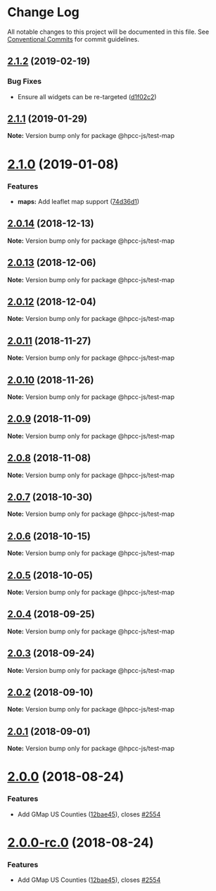 # Change Log

All notable changes to this project will be documented in this file.
See [Conventional Commits](https://conventionalcommits.org) for commit guidelines.

## [2.1.2](https://github.com/GordonSmith/Visualization/compare/@hpcc-js/test-map@2.1.1...@hpcc-js/test-map@2.1.2) (2019-02-19)


### Bug Fixes

* Ensure all widgets can be re-targeted ([d1f02c2](https://github.com/GordonSmith/Visualization/commit/d1f02c2))






## [2.1.1](https://github.com/GordonSmith/Visualization/compare/@hpcc-js/test-map@2.1.0...@hpcc-js/test-map@2.1.1) (2019-01-29)

**Note:** Version bump only for package @hpcc-js/test-map






# [2.1.0](https://github.com/GordonSmith/Visualization/compare/@hpcc-js/test-map@2.0.14...@hpcc-js/test-map@2.1.0) (2019-01-08)


### Features

* **maps:** Add leaflet map support ([74d36d1](https://github.com/GordonSmith/Visualization/commit/74d36d1))






## [2.0.14](https://github.com/GordonSmith/Visualization/compare/@hpcc-js/test-map@2.0.13...@hpcc-js/test-map@2.0.14) (2018-12-13)

**Note:** Version bump only for package @hpcc-js/test-map






## [2.0.13](https://github.com/GordonSmith/Visualization/compare/@hpcc-js/test-map@2.0.12...@hpcc-js/test-map@2.0.13) (2018-12-06)

**Note:** Version bump only for package @hpcc-js/test-map






## [2.0.12](https://github.com/GordonSmith/Visualization/compare/@hpcc-js/test-map@2.0.11...@hpcc-js/test-map@2.0.12) (2018-12-04)

**Note:** Version bump only for package @hpcc-js/test-map






## [2.0.11](https://github.com/GordonSmith/Visualization/compare/@hpcc-js/test-map@2.0.10...@hpcc-js/test-map@2.0.11) (2018-11-27)

**Note:** Version bump only for package @hpcc-js/test-map






<a name="2.0.10"></a>
## [2.0.10](https://github.com/GordonSmith/Visualization/compare/@hpcc-js/test-map@2.0.9...@hpcc-js/test-map@2.0.10) (2018-11-26)

**Note:** Version bump only for package @hpcc-js/test-map





<a name="2.0.9"></a>
## [2.0.9](https://github.com/GordonSmith/Visualization/compare/@hpcc-js/test-map@2.0.8...@hpcc-js/test-map@2.0.9) (2018-11-09)

**Note:** Version bump only for package @hpcc-js/test-map





<a name="2.0.8"></a>
## [2.0.8](https://github.com/GordonSmith/Visualization/compare/@hpcc-js/test-map@2.0.7...@hpcc-js/test-map@2.0.8) (2018-11-08)

**Note:** Version bump only for package @hpcc-js/test-map





<a name="2.0.7"></a>
## [2.0.7](https://github.com/GordonSmith/Visualization/compare/@hpcc-js/test-map@2.0.6...@hpcc-js/test-map@2.0.7) (2018-10-30)

**Note:** Version bump only for package @hpcc-js/test-map





<a name="2.0.6"></a>
## [2.0.6](https://github.com/GordonSmith/Visualization/compare/@hpcc-js/test-map@2.0.5...@hpcc-js/test-map@2.0.6) (2018-10-15)

**Note:** Version bump only for package @hpcc-js/test-map





<a name="2.0.5"></a>
## [2.0.5](https://github.com/GordonSmith/Visualization/compare/@hpcc-js/test-map@2.0.4...@hpcc-js/test-map@2.0.5) (2018-10-05)

**Note:** Version bump only for package @hpcc-js/test-map





<a name="2.0.4"></a>
## [2.0.4](https://github.com/GordonSmith/Visualization/compare/@hpcc-js/test-map@2.0.3...@hpcc-js/test-map@2.0.4) (2018-09-25)

**Note:** Version bump only for package @hpcc-js/test-map





<a name="2.0.3"></a>
## [2.0.3](https://github.com/GordonSmith/Visualization/compare/@hpcc-js/test-map@2.0.2...@hpcc-js/test-map@2.0.3) (2018-09-24)

**Note:** Version bump only for package @hpcc-js/test-map





<a name="2.0.2"></a>
## [2.0.2](https://github.com/GordonSmith/Visualization/compare/@hpcc-js/test-map@2.0.1...@hpcc-js/test-map@2.0.2) (2018-09-10)

**Note:** Version bump only for package @hpcc-js/test-map





<a name="2.0.1"></a>
## [2.0.1](https://github.com/GordonSmith/Visualization/compare/@hpcc-js/test-map@2.0.0...@hpcc-js/test-map@2.0.1) (2018-09-01)

**Note:** Version bump only for package @hpcc-js/test-map





<a name="2.0.0"></a>
# [2.0.0](https://github.com/GordonSmith/Visualization/compare/@hpcc-js/test-map@0.0.62...@hpcc-js/test-map@2.0.0) (2018-08-24)


### Features

* Add GMap US Counties ([12bae45](https://github.com/GordonSmith/Visualization/commit/12bae45)), closes [#2554](https://github.com/GordonSmith/Visualization/issues/2554)





<a name="2.0.0-rc.0"></a>
# [2.0.0-rc.0](https://github.com/GordonSmith/Visualization/compare/@hpcc-js/test-map@0.0.62...@hpcc-js/test-map@2.0.0-rc.0) (2018-08-24)


### Features

* Add GMap US Counties ([12bae45](https://github.com/GordonSmith/Visualization/commit/12bae45)), closes [#2554](https://github.com/GordonSmith/Visualization/issues/2554)
